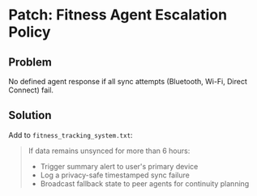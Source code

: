 # Patch: Fitness Agent Escalation Policy

## Problem
No defined agent response if all sync attempts (Bluetooth, Wi-Fi, Direct Connect) fail.

## Solution
Add to `fitness_tracking_system.txt`:

> If data remains unsynced for more than 6 hours:
> - Trigger summary alert to user's primary device
> - Log a privacy-safe timestamped sync failure
> - Broadcast fallback state to peer agents for continuity planning